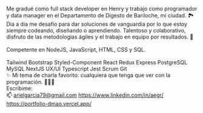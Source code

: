 Me gradué como full stack developer en Henry y trabajo como programador y data manager en el Departamento de Digesto de Bariloche, mi ciudad.  🏞️
<br>
Dia a dia me desafío para dar soluciones de vanguardia  por lo que estoy siempre codeando, diseñando o aprendiendo.  Talentoso y colaborativo, disfruto de las metodologias ágiles y el trabajo en equipo por resultados. 🚀 <br> <br>
Competente en NodeJS, JavaScript, HTML, CSS y SQL.<br> <br>
Tailwind  Bootstrap  Styled-Component  React  Redux Express  PostgreSQL  MySQL  NextJS 
UX/UI  Typescript Jest Scrum Git <br>
✨
Mi tema  de charla favorito: cualquiera que tenga que ver con la programación. 👨🏻‍💻 <br>
Escribime:<br>
📫 
arielgarcia79@gmail.com
https://www.linkedin.com/in/aegr/
https://portfolio-dmao.vercel.app/
